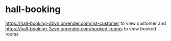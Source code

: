# hall-booking

https://hall-booking-3zvn.onrender.com/list-customer to view customer
and
https://hall-booking-3zvn.onrender.com/booked-rooms to view booked rooms
